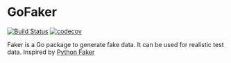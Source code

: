 # GoFaker
[![Build Status](https://travis-ci.org/AaronMulgrew/GoFaker.svg?branch=master)](https://travis-ci.org/AaronMulgrew/GoFaker) [![codecov](https://codecov.io/gh/AaronMulgrew/GoFaker/branch/master/graph/badge.svg)](https://codecov.io/gh/AaronMulgrew/GoFaker)

Faker is a Go package to generate fake data. It can be used for realistic test data. Inspired by [Python Faker](https://github.com/joke2k/faker)
